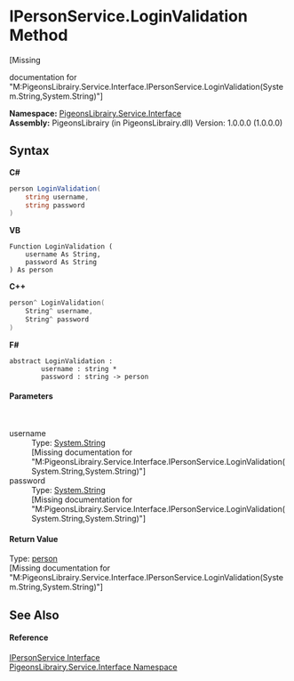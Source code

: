 # IPersonService.LoginValidation Method 
 

\[Missing <summary> documentation for "M:PigeonsLibrairy.Service.Interface.IPersonService.LoginValidation(System.String,System.String)"\]

**Namespace:**&nbsp;<a href="b0fc0eda-b7b1-0d3d-2267-0fd4766ff20d">PigeonsLibrairy.Service.Interface</a><br />**Assembly:**&nbsp;PigeonsLibrairy (in PigeonsLibrairy.dll) Version: 1.0.0.0 (1.0.0.0)

## Syntax

**C#**<br />
``` C#
person LoginValidation(
	string username,
	string password
)
```

**VB**<br />
``` VB
Function LoginValidation ( 
	username As String,
	password As String
) As person
```

**C++**<br />
``` C++
person^ LoginValidation(
	String^ username, 
	String^ password
)
```

**F#**<br />
``` F#
abstract LoginValidation : 
        username : string * 
        password : string -> person 

```


#### Parameters
&nbsp;<dl><dt>username</dt><dd>Type: <a href="http://msdn2.microsoft.com/en-us/library/s1wwdcbf" target="_blank">System.String</a><br />\[Missing <param name="username"/> documentation for "M:PigeonsLibrairy.Service.Interface.IPersonService.LoginValidation(System.String,System.String)"\]</dd><dt>password</dt><dd>Type: <a href="http://msdn2.microsoft.com/en-us/library/s1wwdcbf" target="_blank">System.String</a><br />\[Missing <param name="password"/> documentation for "M:PigeonsLibrairy.Service.Interface.IPersonService.LoginValidation(System.String,System.String)"\]</dd></dl>

#### Return Value
Type: <a href="a9ed19a7-a394-5e30-cca4-a3883320ea27">person</a><br />\[Missing <returns> documentation for "M:PigeonsLibrairy.Service.Interface.IPersonService.LoginValidation(System.String,System.String)"\]

## See Also


#### Reference
<a href="77e5badf-3823-4fcd-883e-396ad6845ef8">IPersonService Interface</a><br /><a href="b0fc0eda-b7b1-0d3d-2267-0fd4766ff20d">PigeonsLibrairy.Service.Interface Namespace</a><br />